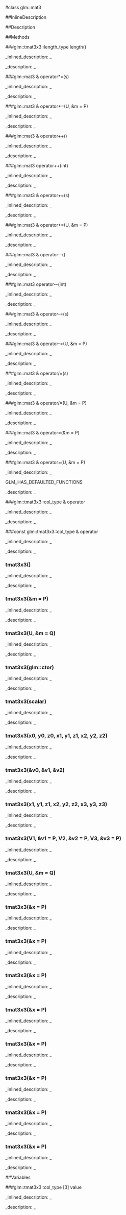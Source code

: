 #class glm::mat3


<!--
_visible: True_
_advanced: False_
_istemplated: False_
_extends: _
-->

##InlineDescription






##Description





##Methods



###glm::tmat3x3::length_type length()

<!--
_syntax: length()_
_name: length_
_returns: glm::tmat3x3::length_type_
_returns_description: _
_parameters: _
_access: public_
_version_started: 0.10.0_
_version_deprecated: _
_summary: _
_constant: False_
_static: True_
_visible: True_
_advanced: False_
-->

_inlined_description: _







_description: _







<!----------------------------------------------------------------------------->

###glm::mat3 & operator*=(s)

<!--
_syntax: operator*=(s)_
_name: operator*=_
_returns: glm::mat3 &_
_returns_description: _
_parameters: U s_
_access: public_
_version_started: 0.10.0_
_version_deprecated: _
_summary: _
_constant: False_
_static: False_
_visible: True_
_advanced: False_
-->

_inlined_description: _







_description: _







<!----------------------------------------------------------------------------->

###glm::mat3 & operator*=(U, &m = P)

<!--
_syntax: operator*=(U, &m = P)_
_name: operator*=_
_returns: glm::mat3 &_
_returns_description: _
_parameters: const tmat3x3< U, P > &m=P_
_access: public_
_version_started: 0.10.0_
_version_deprecated: _
_summary: _
_constant: False_
_static: False_
_visible: True_
_advanced: False_
-->

_inlined_description: _







_description: _







<!----------------------------------------------------------------------------->

###glm::mat3 & operator++()

<!--
_syntax: operator++()_
_name: operator++_
_returns: glm::mat3 &_
_returns_description: _
_parameters: _
_access: public_
_version_started: 0.10.0_
_version_deprecated: _
_summary: _
_constant: False_
_static: False_
_visible: True_
_advanced: False_
-->

_inlined_description: _







_description: _







<!----------------------------------------------------------------------------->

###glm::mat3 operator++(int)

<!--
_syntax: operator++(int)_
_name: operator++_
_returns: glm::mat3_
_returns_description: _
_parameters: int _
_access: public_
_version_started: 0.10.0_
_version_deprecated: _
_summary: _
_constant: False_
_static: False_
_visible: True_
_advanced: False_
-->

_inlined_description: _







_description: _







<!----------------------------------------------------------------------------->

###glm::mat3 & operator+=(s)

<!--
_syntax: operator+=(s)_
_name: operator+=_
_returns: glm::mat3 &_
_returns_description: _
_parameters: U s_
_access: public_
_version_started: 0.10.0_
_version_deprecated: _
_summary: _
_constant: False_
_static: False_
_visible: True_
_advanced: False_
-->

_inlined_description: _







_description: _







<!----------------------------------------------------------------------------->

###glm::mat3 & operator+=(U, &m = P)

<!--
_syntax: operator+=(U, &m = P)_
_name: operator+=_
_returns: glm::mat3 &_
_returns_description: _
_parameters: const tmat3x3< U, P > &m=P_
_access: public_
_version_started: 0.10.0_
_version_deprecated: _
_summary: _
_constant: False_
_static: False_
_visible: True_
_advanced: False_
-->

_inlined_description: _







_description: _







<!----------------------------------------------------------------------------->

###glm::mat3 & operator--()

<!--
_syntax: operator--()_
_name: operator--_
_returns: glm::mat3 &_
_returns_description: _
_parameters: _
_access: public_
_version_started: 0.10.0_
_version_deprecated: _
_summary: _
_constant: False_
_static: False_
_visible: True_
_advanced: False_
-->

_inlined_description: _







_description: _







<!----------------------------------------------------------------------------->

###glm::mat3 operator--(int)

<!--
_syntax: operator--(int)_
_name: operator--_
_returns: glm::mat3_
_returns_description: _
_parameters: int _
_access: public_
_version_started: 0.10.0_
_version_deprecated: _
_summary: _
_constant: False_
_static: False_
_visible: True_
_advanced: False_
-->

_inlined_description: _







_description: _







<!----------------------------------------------------------------------------->

###glm::mat3 & operator-=(s)

<!--
_syntax: operator-=(s)_
_name: operator-=_
_returns: glm::mat3 &_
_returns_description: _
_parameters: U s_
_access: public_
_version_started: 0.10.0_
_version_deprecated: _
_summary: _
_constant: False_
_static: False_
_visible: True_
_advanced: False_
-->

_inlined_description: _







_description: _







<!----------------------------------------------------------------------------->

###glm::mat3 & operator-=(U, &m = P)

<!--
_syntax: operator-=(U, &m = P)_
_name: operator-=_
_returns: glm::mat3 &_
_returns_description: _
_parameters: const tmat3x3< U, P > &m=P_
_access: public_
_version_started: 0.10.0_
_version_deprecated: _
_summary: _
_constant: False_
_static: False_
_visible: True_
_advanced: False_
-->

_inlined_description: _







_description: _







<!----------------------------------------------------------------------------->

###glm::mat3 & operator/=(s)

<!--
_syntax: operator/=(s)_
_name: operator/=_
_returns: glm::mat3 &_
_returns_description: _
_parameters: U s_
_access: public_
_version_started: 0.10.0_
_version_deprecated: _
_summary: _
_constant: False_
_static: False_
_visible: True_
_advanced: False_
-->

_inlined_description: _







_description: _







<!----------------------------------------------------------------------------->

###glm::mat3 & operator/=(U, &m = P)

<!--
_syntax: operator/=(U, &m = P)_
_name: operator/=_
_returns: glm::mat3 &_
_returns_description: _
_parameters: const tmat3x3< U, P > &m=P_
_access: public_
_version_started: 0.10.0_
_version_deprecated: _
_summary: _
_constant: False_
_static: False_
_visible: True_
_advanced: False_
-->

_inlined_description: _







_description: _







<!----------------------------------------------------------------------------->

###glm::mat3 & operator=(&m = P)

<!--
_syntax: operator=(&m = P)_
_name: operator=_
_returns: glm::mat3 &_
_returns_description: _
_parameters: const glm::mat3 &m=P_
_access: public_
_version_started: 0.10.0_
_version_deprecated: _
_summary: _
_constant: False_
_static: False_
_visible: True_
_advanced: False_
-->

_inlined_description: _







_description: _







<!----------------------------------------------------------------------------->

###glm::mat3 & operator=(U, &m = P)

<!--
_syntax: operator=(U, &m = P)_
_name: operator=_
_returns: glm::mat3 &_
_returns_description: _
_parameters: const tmat3x3< U, P > &m=P_
_access: public_
_version_started: 0.10.0_
_version_deprecated: _
_summary: _
_constant: False_
_static: False_
_visible: True_
_advanced: False_
-->

_inlined_description: _

GLM_HAS_DEFAULTED_FUNCTIONS





_description: _







<!----------------------------------------------------------------------------->

###glm::tmat3x3::col_type & operator[](i)

<!--
_syntax: operator[](i)_
_name: operator[]_
_returns: glm::tmat3x3::col_type &_
_returns_description: _
_parameters: glm::tmat3x3::length_type i_
_access: public_
_version_started: 0.10.0_
_version_deprecated: _
_summary: _
_constant: False_
_static: False_
_visible: True_
_advanced: False_
-->

_inlined_description: _







_description: _







<!----------------------------------------------------------------------------->

###const glm::tmat3x3::col_type & operator[](i)

<!--
_syntax: operator[](i)_
_name: operator[]_
_returns: const glm::tmat3x3::col_type &_
_returns_description: _
_parameters: glm::tmat3x3::length_type i_
_access: public_
_version_started: 0.10.0_
_version_deprecated: _
_summary: _
_constant: False_
_static: False_
_visible: True_
_advanced: False_
-->

_inlined_description: _







_description: _







<!----------------------------------------------------------------------------->

### tmat3x3()

<!--
_syntax: tmat3x3()_
_name: tmat3x3_
_returns: _
_returns_description: _
_parameters: _
_access: public_
_version_started: 0.10.0_
_version_deprecated: _
_summary: _
_constant: False_
_static: False_
_visible: True_
_advanced: False_
-->

_inlined_description: _







_description: _







<!----------------------------------------------------------------------------->

### tmat3x3(&m = P)

<!--
_syntax: tmat3x3(&m = P)_
_name: tmat3x3_
_returns: _
_returns_description: _
_parameters: const glm::mat3 &m=P_
_access: public_
_version_started: 0.10.0_
_version_deprecated: _
_summary: _
_constant: False_
_static: False_
_visible: True_
_advanced: False_
-->

_inlined_description: _







_description: _







<!----------------------------------------------------------------------------->

### tmat3x3(U, &m = Q)

<!--
_syntax: tmat3x3(U, &m = Q)_
_name: tmat3x3_
_returns: _
_returns_description: _
_parameters: const tmat3x3< U, Q > &m=Q_
_access: public_
_version_started: 0.10.0_
_version_deprecated: _
_summary: _
_constant: False_
_static: False_
_visible: True_
_advanced: False_
-->

_inlined_description: _







_description: _







<!----------------------------------------------------------------------------->

### tmat3x3(glm::ctor)

<!--
_syntax: tmat3x3(glm::ctor)_
_name: tmat3x3_
_returns: _
_returns_description: _
_parameters: glm::ctor _
_access: public_
_version_started: 0.10.0_
_version_deprecated: _
_summary: _
_constant: False_
_static: False_
_visible: True_
_advanced: False_
-->

_inlined_description: _







_description: _







<!----------------------------------------------------------------------------->

### tmat3x3(scalar)

<!--
_syntax: tmat3x3(scalar)_
_name: tmat3x3_
_returns: _
_returns_description: _
_parameters: T scalar_
_access: public_
_version_started: 0.10.0_
_version_deprecated: _
_summary: _
_constant: False_
_static: False_
_visible: True_
_advanced: False_
-->

_inlined_description: _







_description: _







<!----------------------------------------------------------------------------->

### tmat3x3(x0, y0, z0, x1, y1, z1, x2, y2, z2)

<!--
_syntax: tmat3x3(x0, y0, z0, x1, y1, z1, x2, y2, z2)_
_name: tmat3x3_
_returns: _
_returns_description: _
_parameters: T x0, T y0, T z0, T x1, T y1, T z1, T x2, T y2, T z2_
_access: public_
_version_started: 0.10.0_
_version_deprecated: _
_summary: _
_constant: False_
_static: False_
_visible: True_
_advanced: False_
-->

_inlined_description: _







_description: _







<!----------------------------------------------------------------------------->

### tmat3x3(&v0, &v1, &v2)

<!--
_syntax: tmat3x3(&v0, &v1, &v2)_
_name: tmat3x3_
_returns: _
_returns_description: _
_parameters: const glm::tmat3x3::col_type &v0, const glm::tmat3x3::col_type &v1, const glm::tmat3x3::col_type &v2_
_access: public_
_version_started: 0.10.0_
_version_deprecated: _
_summary: _
_constant: False_
_static: False_
_visible: True_
_advanced: False_
-->

_inlined_description: _







_description: _







<!----------------------------------------------------------------------------->

### tmat3x3(x1, y1, z1, x2, y2, z2, x3, y3, z3)

<!--
_syntax: tmat3x3(x1, y1, z1, x2, y2, z2, x3, y3, z3)_
_name: tmat3x3_
_returns: _
_returns_description: _
_parameters: X1 x1, Y1 y1, Z1 z1, X2 x2, Y2 y2, Z2 z2, X3 x3, Y3 y3, Z3 z3_
_access: public_
_version_started: 0.10.0_
_version_deprecated: _
_summary: _
_constant: False_
_static: False_
_visible: True_
_advanced: False_
-->

_inlined_description: _







_description: _







<!----------------------------------------------------------------------------->

### tmat3x3(V1, &v1 = P, V2, &v2 = P, V3, &v3 = P)

<!--
_syntax: tmat3x3(V1, &v1 = P, V2, &v2 = P, V3, &v3 = P)_
_name: tmat3x3_
_returns: _
_returns_description: _
_parameters: const tvec3< V1, P > &v1=P, const tvec3< V2, P > &v2=P, const tvec3< V3, P > &v3=P_
_access: public_
_version_started: 0.10.0_
_version_deprecated: _
_summary: _
_constant: False_
_static: False_
_visible: True_
_advanced: False_
-->

_inlined_description: _







_description: _







<!----------------------------------------------------------------------------->

### tmat3x3(U, &m = Q)

<!--
_syntax: tmat3x3(U, &m = Q)_
_name: tmat3x3_
_returns: _
_returns_description: _
_parameters: const tmat3x3< U, Q > &m=Q_
_access: public_
_version_started: 0.10.0_
_version_deprecated: _
_summary: _
_constant: False_
_static: False_
_visible: True_
_advanced: False_
-->

_inlined_description: _







_description: _







<!----------------------------------------------------------------------------->

### tmat3x3(&x = P)

<!--
_syntax: tmat3x3(&x = P)_
_name: tmat3x3_
_returns: _
_returns_description: _
_parameters: const glm::mat2 &x=P_
_access: public_
_version_started: 0.10.0_
_version_deprecated: _
_summary: _
_constant: False_
_static: False_
_visible: True_
_advanced: False_
-->

_inlined_description: _







_description: _







<!----------------------------------------------------------------------------->

### tmat3x3(&x = P)

<!--
_syntax: tmat3x3(&x = P)_
_name: tmat3x3_
_returns: _
_returns_description: _
_parameters: const glm::mat4 &x=P_
_access: public_
_version_started: 0.10.0_
_version_deprecated: _
_summary: _
_constant: False_
_static: False_
_visible: True_
_advanced: False_
-->

_inlined_description: _







_description: _







<!----------------------------------------------------------------------------->

### tmat3x3(&x = P)

<!--
_syntax: tmat3x3(&x = P)_
_name: tmat3x3_
_returns: _
_returns_description: _
_parameters: const glm::mat2x3 &x=P_
_access: public_
_version_started: 0.10.0_
_version_deprecated: _
_summary: _
_constant: False_
_static: False_
_visible: True_
_advanced: False_
-->

_inlined_description: _







_description: _







<!----------------------------------------------------------------------------->

### tmat3x3(&x = P)

<!--
_syntax: tmat3x3(&x = P)_
_name: tmat3x3_
_returns: _
_returns_description: _
_parameters: const glm::mat3x2 &x=P_
_access: public_
_version_started: 0.10.0_
_version_deprecated: _
_summary: _
_constant: False_
_static: False_
_visible: True_
_advanced: False_
-->

_inlined_description: _







_description: _







<!----------------------------------------------------------------------------->

### tmat3x3(&x = P)

<!--
_syntax: tmat3x3(&x = P)_
_name: tmat3x3_
_returns: _
_returns_description: _
_parameters: const glm::mat2x4 &x=P_
_access: public_
_version_started: 0.10.0_
_version_deprecated: _
_summary: _
_constant: False_
_static: False_
_visible: True_
_advanced: False_
-->

_inlined_description: _







_description: _







<!----------------------------------------------------------------------------->

### tmat3x3(&x = P)

<!--
_syntax: tmat3x3(&x = P)_
_name: tmat3x3_
_returns: _
_returns_description: _
_parameters: const glm::mat4x2 &x=P_
_access: public_
_version_started: 0.10.0_
_version_deprecated: _
_summary: _
_constant: False_
_static: False_
_visible: True_
_advanced: False_
-->

_inlined_description: _







_description: _







<!----------------------------------------------------------------------------->

### tmat3x3(&x = P)

<!--
_syntax: tmat3x3(&x = P)_
_name: tmat3x3_
_returns: _
_returns_description: _
_parameters: const glm::mat3x4 &x=P_
_access: public_
_version_started: 0.10.0_
_version_deprecated: _
_summary: _
_constant: False_
_static: False_
_visible: True_
_advanced: False_
-->

_inlined_description: _







_description: _







<!----------------------------------------------------------------------------->

### tmat3x3(&x = P)

<!--
_syntax: tmat3x3(&x = P)_
_name: tmat3x3_
_returns: _
_returns_description: _
_parameters: const glm::mat4x3 &x=P_
_access: public_
_version_started: 0.10.0_
_version_deprecated: _
_summary: _
_constant: False_
_static: False_
_visible: True_
_advanced: False_
-->

_inlined_description: _







_description: _







<!----------------------------------------------------------------------------->

##Variables



###glm::tmat3x3::col_type [3] value

<!--
_name: value_
_type: glm::tmat3x3::col_type [3]_
_access: private_
_version_started: 0.10.0_
_version_deprecated: _
_summary: _
_visible: True_
_constant: False_
_advanced: False_
-->

_inlined_description: _







_description: _







<!----------------------------------------------------------------------------->

